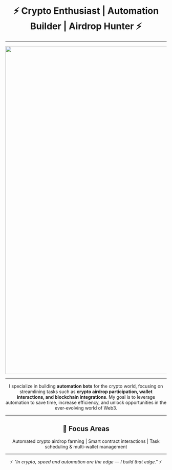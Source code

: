 <div align="center">

# ⚡ **Crypto Enthusiast | Automation Builder | Airdrop Hunter** ⚡

---

<img width="1536" height="1024" alt="image" src="https://github.com/user-attachments/assets/a7d18cec-2274-4c6f-86fb-2500cb9cdb7b" />

---

I specialize in building **automation bots** for the crypto world, focusing on streamlining tasks such as **crypto airdrop participation, wallet interactions, and blockchain integrations**. My goal is to leverage automation to save time, increase efficiency, and unlock opportunities in the ever-evolving world of Web3.

---

## 🔧 Focus Areas
Automated crypto airdrop farming | Smart contract interactions | Task scheduling & multi-wallet management

---

⚡ *"In crypto, speed and automation are the edge — I build that edge."* ⚡

</div>
